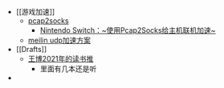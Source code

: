 - [[游戏加速]]
	- [pcap2socks](https://github.com/zhxie/pcap2socks)
		- [Nintendo Switch：~使用Pcap2Socks给主机联机加速~](https://zankyo.cc/3389/)
	- [meilin udp加速方案](https://git.luxing.im/hlx98007/UDPspeeder/-/wikis/koolshare%E7%89%88%E6%A2%85%E6%9E%97%E5%9B%BA%E4%BB%B6UDPspeeder%E5%92%8Cudp2raw%E4%B8%B2%E8%81%94%E7%9A%84%E5%AE%8C%E6%95%B4%E8%AE%BE%E7%BD%AE)
- [[Drafts]]
	- [王博2021年的读书推](https://vagabond-mambo-89f.notion.site/2021-dbc960274a54455092752004d2a1055e)
		- 里面有几本还是听
-